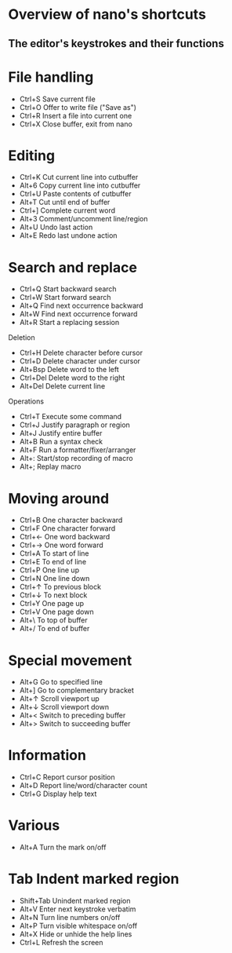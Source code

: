 
# Overview of nano's shortcuts      
## The editor's keystrokes and their functions         

# File handling
- Ctrl+S Save current file
- Ctrl+O Offer to write file ("Save as")
- Ctrl+R Insert a file into current one
- Ctrl+X Close buffer, exit from nano

# Editing
- Ctrl+K Cut current line into cutbuffer
- Alt+6	Copy current line into cutbuffer
- Ctrl+U Paste contents of cutbuffer
- Alt+T	Cut until end of buffer
- Ctrl+] Complete current word
- Alt+3	Comment/uncomment line/region
- Alt+U	Undo last action
- Alt+E	Redo last undone action

# Search and replace
- Ctrl+Q Start backward search
- Ctrl+W Start forward search
- Alt+Q	Find next occurrence backward
- Alt+W	Find next occurrence forward
- Alt+R	Start a replacing session

Deletion
- Ctrl+H	Delete character before cursor      
- Ctrl+D	Delete character under cursor
- Alt+Bsp	Delete word to the left
- Ctrl+Del   	Delete word to the right
- Alt+Del	Delete current line

Operations
- Ctrl+T   	Execute some command
- Ctrl+J	Justify paragraph or region
- Alt+J	Justify entire buffer
- Alt+B	Run a syntax check
- Alt+F	Run a formatter/fixer/arranger
- Alt+:	Start/stop recording of macro
- Alt+;	Replay macro

# Moving around
- Ctrl+B   	One character backward
- Ctrl+F	One character forward
- Ctrl+←	One word backward
- Ctrl+→	One word forward
- Ctrl+A	To start of line
- Ctrl+E	To end of line
- Ctrl+P	One line up
- Ctrl+N	One line down
- Ctrl+↑	To previous block
- Ctrl+↓	To next block
- Ctrl+Y	One page up
- Ctrl+V	One page down
- Alt+\	To top of buffer
- Alt+/	To end of buffer

# Special movement
- Alt+G    	Go to specified line
- Alt+]	Go to complementary bracket
- Alt+↑	Scroll viewport up
- Alt+↓	Scroll viewport down
- Alt+<	Switch to preceding buffer
- Alt+>	Switch to succeeding buffer

# Information
- Ctrl+C   	Report cursor position
- Alt+D	Report line/word/character count
- Ctrl+G	Display help text

# Various
- Alt+A	Turn the mark on/off

# Tab	Indent marked region
- Shift+Tab   	Unindent marked region
- Alt+V	Enter next keystroke verbatim
- Alt+N	Turn line numbers on/off
- Alt+P	Turn visible whitespace on/off
- Alt+X	Hide or unhide the help lines
- Ctrl+L	Refresh the screen
